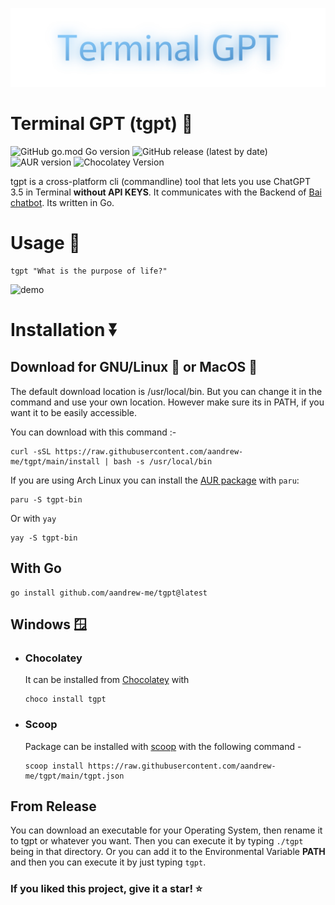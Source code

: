 <p align="center"><img src="tgpt.svg"></p>

# Terminal GPT (tgpt) 🚀

![GitHub go.mod Go version](https://img.shields.io/github/go-mod/go-version/aandrew-me/tgpt)
![GitHub release (latest by date)](https://img.shields.io/github/v/release/aandrew-me/tgpt)
![AUR version](https://img.shields.io/aur/version/tgpt-bin?label=AUR%3A%20tgpt-bin)
![Chocolatey Version](https://img.shields.io/chocolatey/v/tgpt)

tgpt is a cross-platform cli (commandline) tool that lets you use ChatGPT 3.5 in Terminal **without API KEYS**. It communicates with the Backend of [Bai chatbot](https://chatbot.theb.ai). Its written in Go.

# Usage 💬

```
tgpt "What is the purpose of life?"
```

![demo](https://user-images.githubusercontent.com/66430340/233759296-c4cf8cf2-0cab-48aa-9e84-40765b823282.gif)

# Installation ⏬

## Download for GNU/Linux 🐧 or MacOS 🍎

The default download location is /usr/local/bin. But you can change it in the command and use your own location. However make sure its in PATH, if you want it to be easily accessible.

You can download with this command :-

```
curl -sSL https://raw.githubusercontent.com/aandrew-me/tgpt/main/install | bash -s /usr/local/bin
```

If you are using Arch Linux you can install the [AUR package](https://aur.archlinux.org/packages/tgpt-bin) with `paru`:

```
paru -S tgpt-bin
```

Or with `yay`

```
yay -S tgpt-bin
```

## With Go

```
go install github.com/aandrew-me/tgpt@latest
```

## Windows 🪟

-   ### Chocolatey

    It can be installed from [Chocolatey](https://community.chocolatey.org/packages/tgpt) with

    ```
    choco install tgpt
    ```

-   ### Scoop
    Package can be installed with [scoop](https://scoop.sh/) with the following command -

    ```
    scoop install https://raw.githubusercontent.com/aandrew-me/tgpt/main/tgpt.json
    ```

## From Release

You can download an executable for your Operating System, then rename it to tgpt or whatever you want. Then you can execute it by typing `./tgpt` being in that directory. Or you can add it to the Environmental Variable **PATH** and then you can execute it by just typing `tgpt`.

### If you liked this project, give it a star! ⭐
